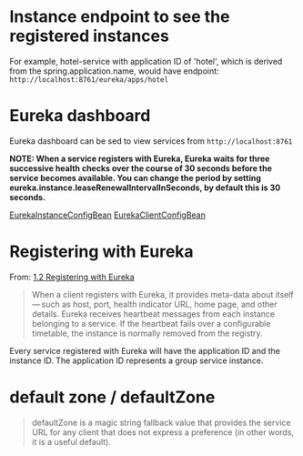 # Instance endpoint to see the registered instances

For example, hotel-service with application ID of 'hotel', which is derived from the spring.application.name, would have endpoint: `http://localhost:8761/eureka/apps/hotel`

# Eureka dashboard

Eureka dashboard can be sed to view services from `http://localhost:8761`

**NOTE: When a service registers with Eureka, Eureka waits for three successive health checks over the course of 30 seconds before the service becomes available. You can change the period by setting eureka.instance.leaseRenewalIntervalInSeconds, by default this is 30 seconds.**

[EurekaInstanceConfigBean](https://github.com/spring-cloud/spring-cloud-netflix/blob/main/spring-cloud-netflix-eureka-client/src/main/java/org/springframework/cloud/netflix/eureka/EurekaInstanceConfigBean.java)
[EurekaClientConfigBean](https://github.com/spring-cloud/spring-cloud-netflix/blob/main/spring-cloud-netflix-eureka-client/src/main/java/org/springframework/cloud/netflix/eureka/EurekaClientConfigBean.java)

# Registering with Eureka

From: [1.2 Registering with Eureka](https://cloud.spring.io/spring-cloud-netflix/multi/multi__service_discovery_eureka_clients.html)
> When a client registers with Eureka, it provides meta-data about itself — such as host, port, health indicator URL, home page, and other details. Eureka receives heartbeat messages from each instance belonging to a service. If the heartbeat fails over a configurable timetable, the instance is normally removed from the registry.

Every service registered with Eureka will have the application ID and the instance ID. The application ID represents a group service instance. 

# default zone / defaultZone

> defaultZone is a magic string fallback value that provides the service URL for any client that does not express a preference (in other words, it is a useful default).

